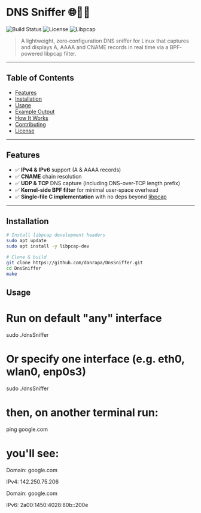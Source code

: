 # DNS Sniffer 🌐🕵️‍♂️

![Build Status](https://img.shields.io/badge/build-passing-brightgreen.svg)
![License](https://img.shields.io/badge/license-MIT-blue.svg)
![Libpcap](https://img.shields.io/badge/dependency-libpcap-yellow.svg)

> A lightweight, zero‐configuration DNS sniffer for Linux that captures and displays
> A, AAAA and CNAME records in real time via a BPF‐powered libpcap filter.

---

## Table of Contents

- [Features](#features)
- [Installation](#installation)
- [Usage](#usage)
- [Example Output](#example-output)
- [How It Works](#how-it-works)
- [Contributing](#contributing)
- [License](#license)

---

## Features

- ✅ **IPv4 & IPv6** support (A & AAAA records)
- ✅ **CNAME** chain resolution
- ✅ **UDP & TCP** DNS capture (including DNS-over-TCP length prefix)
- ✅ **Kernel‐side BPF filter** for minimal user‐space overhead
- ✅ **Single-file C implementation** with no deps beyond [libpcap](https://www.tcpdump.org/)

---

## Installation

```bash
# Install libpcap development headers
sudo apt update
sudo apt install -y libpcap-dev

# Clone & build
git clone https://github.com/danrapa/DnsSniffer.git 
cd DnsSniffer
make
```

## Usage

# Run on default "any" interface
sudo ./dnsSniffer

# Or specify one interface (e.g. eth0, wlan0, enp0s3)
sudo ./dnsSniffer <Interface>

# then, on another terminal run:
ping google.com

# you'll see:
Domain: google.com

  IPv4:
    142.250.75.206

Domain: google.com

  IPv6:
    2a00:1450:4028:80b::200e


